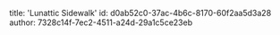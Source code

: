 title: 'Lunattic Sidewalk'
id: d0ab52c0-37ac-4b6c-8170-60f2aa5d3a28
author: 7328c14f-7ec2-4511-a24d-29a1c5ce23eb
